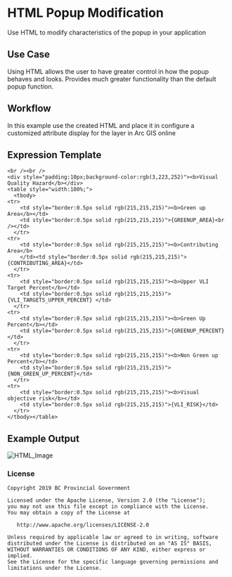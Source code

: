 # HTML Popup Modification

Use HTML to modify characteristics of the popup in your application

## Use Case

Using HTML allows the user to have greater control in how the popup behaves and looks. Provides much greater functionality than the default popup function.


## Workflow

In this example use the created HTML and place it in configure a customized attribute display for the layer in Arc GIS online


## Expression Template

```
<br /><br />
<div style="padding:10px;background-color:rgb(3,223,252)"><b>Visual Quality Hazard</b></div>
<table style="width:100%;">
  <tbody>
<tr>
    <td style="border:0.5px solid rgb(215,215,215)"><b>Green up Area</b></td>
    <td style="border:0.5px solid rgb(215,215,215)">{GREENUP_AREA}<br /></td> 
  </tr>
<tr>
    <td style="border:0.5px solid rgb(215,215,215)"><b>Contributing Area</b>
	</td><td style="border:0.5px solid rgb(215,215,215)">{CONTRIBUTING_AREA}</td> 
  </tr>
<tr>
    <td style="border:0.5px solid rgb(215,215,215)"><b>Upper VLI Target Percent</b></td>
	<td style="border:0.5px solid rgb(215,215,215)">{VLI_TARGETS_UPPER_PERCENT} </td> 
  </tr>
<tr>
    <td style="border:0.5px solid rgb(215,215,215)"><b>Green Up Percent</b></td>
	<td style="border:0.5px solid rgb(215,215,215)">{GREENUP_PERCENT} </td> 
  </tr>
<tr>
    <td style="border:0.5px solid rgb(215,215,215)"><b>Non Green up Percent</b></td>
	<td style="border:0.5px solid rgb(215,215,215)">{NON_GREEN_UP_PERCENT}</td> 
  </tr>
<tr>
    <td style="border:0.5px solid rgb(215,215,215)"><b>Visual objective risk</b></td>
	<td style="border:0.5px solid rgb(215,215,215)">{VLI_RISK}</td> 
  </tr>
</tbody></table>
```

## Example Output
![HTML_Image](https://github.com/bcgov/gis-pantry/tree/master/recipes/Arcade/Images/HTML_Popup_Customization.gif)



### License
    Copyright 2019 BC Provincial Government

    Licensed under the Apache License, Version 2.0 (the "License");
    you may not use this file except in compliance with the License.
    You may obtain a copy of the License at

       http://www.apache.org/licenses/LICENSE-2.0

    Unless required by applicable law or agreed to in writing, software
    distributed under the License is distributed on an "AS IS" BASIS,
    WITHOUT WARRANTIES OR CONDITIONS OF ANY KIND, either express or implied.
    See the License for the specific language governing permissions and
    limitations under the License.
